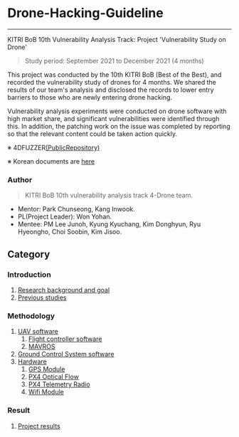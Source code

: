 # Drone-Hacking-Guideline

- - -

KITRI BoB 10th Vulnerability Analysis Track: Project 'Vulnerability Study on Drone'

> Study period: September 2021 to December 2021 (4 months)

This project was conducted by the 10th KITRI BoB (Best of the Best), and recorded the vulnerability study of drones for 4 months.
We shared the results of our team's analysis and disclosed the records to lower entry barriers to those who are newly entering drone hacking.

Vulnerability analysis experiments were conducted on drone software with high market share, and significant vulnerabilities were identified through this.
In addition, the patching work on the issue was completed by reporting so that the relevant content could be taken action quickly.

※ 4DFUZZER[(PublicRepository)](https://github.com/BOB4Drone/4D-Fuzzer)

※ Korean documents are [here](https://github.com/estrogenic/bob-4-drone/blob/master/Github-Flavored%20Markdown.md)


### Author

> KITRI BoB 10th vulnerability analysis track 4-Drone team.

- Mentor: Park Chunseong, Kang Inwook.
- PL(Project Leader): Won Yohan.
- Mentee: PM Lee Junoh, Kyung Kyuchang, Kim Donghyun, Ryu Hyeongho, Choi Soobin, Kim Jisoo.


## Category <!-- omit in toc -->

### Introduction <!-- omit in toc -->
   1. [Research background and goal](/1-intro/about-drone-research.md)
   2. [Previous studies](/1-intro/related-work.md)

### Methodology <!-- omit in toc -->
   1. [UAV software](/2-body/1_software-uav.md)
      1. [Flight controller software](/2-body/1_software-uav.md/#1-fcsflight-controller-software)
      2. [MAVROS](/2-body/1_software-uav.md#2-mavros)
   2. [Ground Control System software](/2-body/2_software-gcs.md/)
   3. [Hardware](/2-body/3_hardware.md)
       1. [GPS Module](/2-body/3_hardware.md/#1-gps-모듈)
       2. [PX4 Optical Flow](/2-body/3_hardware.md/#2-px4-optical-flow)
       3. [PX4 Telemetry Radio](/2-body/3_hardware.md/#3-px4-telemetry-radio)
       4. [Wifi Module](/2-body/3_hardware.md/#4-wifi-모듈)

### Result <!-- omit in toc -->
   1. [Project results](/3-conclusion/result.md)
